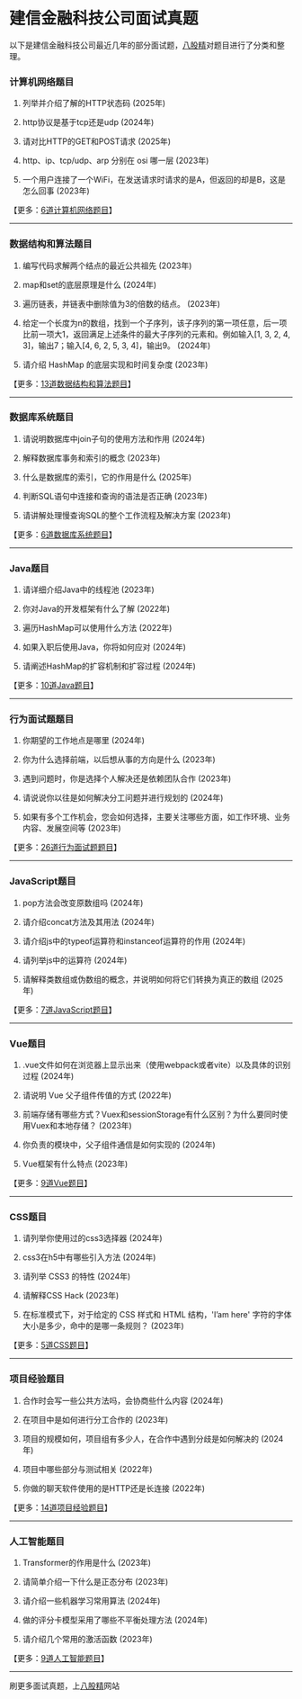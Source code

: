 # 建信金融科技公司面试真题

以下是建信金融科技公司最近几年的部分面试题，[八股精](https://www.bagujing.com)对题目进行了分类和整理。

### 计算机网络题目

1. 列举并介绍了解的HTTP状态码 (2025年) 

2. http协议是基于tcp还是udp (2024年) 

3. 请对比HTTP的GET和POST请求 (2025年) 

4. http、ip、tcp/udp、arp 分别在 osi 哪一层 (2023年) 

5. 一个用户连接了一个WiFi，在发送请求时请求的是A，但返回的却是B，这是怎么回事 (2023年) 

【更多：[6道计算机网络题目](https://www.bagujing.com/companies)】


---

### 数据结构和算法题目

1. 编写代码求解两个结点的最近公共祖先 (2023年) 

2. map和set的底层原理是什么 (2024年) 

3. 遍历链表，并链表中删除值为3的倍数的结点。 (2023年) 

4. 给定一个长度为n的数组，找到一个子序列，该子序列的第一项任意，后一项比前一项大1，返回满足上述条件的最大子序列的元素和。例如输入[1, 3, 2, 4, 3]，输出7；输入[4, 6, 2, 5, 3, 4]，输出9。 (2024年) 

5. 请介绍 HashMap 的底层实现和时间复杂度 (2023年) 

【更多：[13道数据结构和算法题目](https://www.bagujing.com/companies)】


---

### 数据库系统题目

1. 请说明数据库中join子句的使用方法和作用 (2024年) 

2. 解释数据库事务和索引的概念 (2023年) 

3. 什么是数据库的索引，它的作用是什么 (2025年) 

4. 判断SQL语句中连接和查询的语法是否正确 (2023年) 

5. 请讲解处理慢查询SQL的整个工作流程及解决方案 (2023年) 

【更多：[6道数据库系统题目](https://www.bagujing.com/companies)】


---

### Java题目

1. 请详细介绍Java中的线程池 (2023年) 

2. 你对Java的开发框架有什么了解 (2022年) 

3. 遍历HashMap可以使用什么方法 (2022年) 

4. 如果入职后使用Java，你将如何应对 (2024年) 

5. 请阐述HashMap的扩容机制和扩容过程 (2024年) 

【更多：[10道Java题目](https://www.bagujing.com/companies)】


---

### 行为面试题题目

1. 你期望的工作地点是哪里 (2024年) 

2. 你为什么选择前端，以后想从事的方向是什么 (2023年) 

3. 遇到问题时，你是选择个人解决还是依赖团队合作 (2023年) 

4. 请说说你以往是如何解决分工问题并进行规划的 (2024年) 

5. 如果有多个工作机会，您会如何选择，主要关注哪些方面，如工作环境、业务内容、发展空间等 (2023年) 

【更多：[26道行为面试题题目](https://www.bagujing.com/companies)】


---

### JavaScript题目

1. pop方法会改变原数组吗 (2024年) 

2. 请介绍concat方法及其用法 (2024年) 

3. 请介绍js中的typeof运算符和instanceof运算符的作用 (2024年) 

4. 请列举js中的运算符 (2024年) 

5. 请解释类数组或伪数组的概念，并说明如何将它们转换为真正的数组 (2025年) 

【更多：[7道JavaScript题目](https://www.bagujing.com/companies)】


---

### Vue题目

1. .vue文件如何在浏览器上显示出来（使用webpack或者vite）以及具体的识别过程 (2024年) 

2. 请说明 Vue 父子组件传值的方式 (2022年) 

3. 前端存储有哪些方式？Vuex和sessionStorage有什么区别？为什么要同时使用Vuex和本地存储？ (2023年) 

4. 你负责的模块中，父子组件通信是如何实现的 (2024年) 

5. Vue框架有什么特点 (2023年) 

【更多：[9道Vue题目](https://www.bagujing.com/companies)】


---

### CSS题目

1. 请列举你使用过的css3选择器 (2024年) 

2. css3在h5中有哪些引入方法 (2024年) 

3. 请列举 CSS3 的特性 (2024年) 

4. 请解释CSS Hack (2023年) 

5. 在标准模式下，对于给定的 CSS 样式和 HTML 结构，'I’am here' 字符的字体大小是多少，命中的是哪一条规则？ (2023年) 

【更多：[5道CSS题目](https://www.bagujing.com/companies)】


---

### 项目经验题目

1. 合作时会写一些公共方法吗，会协商些什么内容 (2024年) 

2. 在项目中是如何进行分工合作的 (2023年) 

3. 项目的规模如何，项目组有多少人，在合作中遇到分歧是如何解决的 (2024年) 

4. 项目中哪些部分与测试相关 (2022年) 

5. 你做的聊天软件使用的是HTTP还是长连接 (2022年) 

【更多：[14道项目经验题目](https://www.bagujing.com/companies)】


---

### 人工智能题目

1. Transformer的作用是什么 (2023年) 

2. 请简单介绍一下什么是正态分布 (2023年) 

3. 请介绍一些机器学习常用算法 (2024年) 

4. 做的评分卡模型采用了哪些不平衡处理方法 (2024年) 

5. 请介绍几个常用的激活函数 (2023年) 

【更多：[9道人工智能题目](https://www.bagujing.com/companies)】


---

刷更多面试真题，上[八股精](https://www.bagujing.com)网站